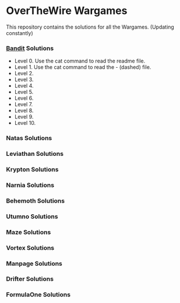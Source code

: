 # OverTheWire Wargames
This repository contains the solutions for all the Wargames. (Updating constantly)

### [Bandit](https://overthewire.org/wargames/bandit/) Solutions
* Level 0. Use the cat command to read the readme file.
* Level 1. Use the cat command to read the - (dashed) file.
* Level 2.
* Level 3.
* Level 4.
* Level 5.
* Level 6.
* Level 7.
* Level 8.
* Level 9.
* Level 10.


### Natas Solutions


### Leviathan Solutions
### Krypton Solutions
### Narnia Solutions
### Behemoth Solutions
### Utumno Solutions
### Maze Solutions
### Vortex Solutions
### Manpage Solutions
### Drifter Solutions
### FormulaOne Solutions

